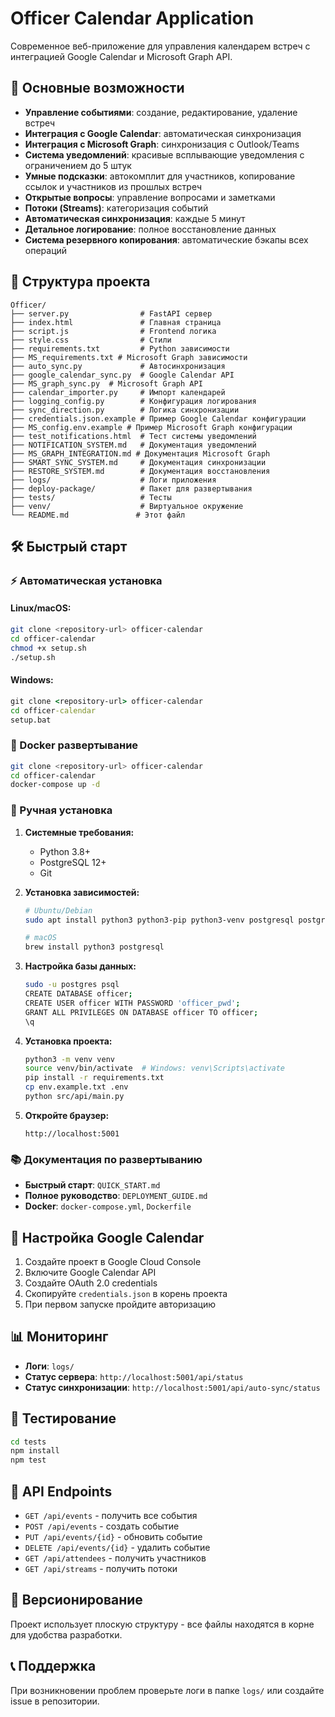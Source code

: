 # Officer Calendar Application

Современное веб-приложение для управления календарем встреч с интеграцией Google Calendar и Microsoft Graph API.

## 🚀 Основные возможности

- **Управление событиями**: создание, редактирование, удаление встреч
- **Интеграция с Google Calendar**: автоматическая синхронизация
- **Интеграция с Microsoft Graph**: синхронизация с Outlook/Teams
- **Система уведомлений**: красивые всплывающие уведомления с ограничением до 5 штук
- **Умные подсказки**: автокомплит для участников, копирование ссылок и участников из прошлых встреч
- **Открытые вопросы**: управление вопросами и заметками
- **Потоки (Streams)**: категоризация событий
- **Автоматическая синхронизация**: каждые 5 минут
- **Детальное логирование**: полное восстановление данных
- **Система резервного копирования**: автоматические бэкапы всех операций

## 📁 Структура проекта

```
Officer/
├── server.py                # FastAPI сервер
├── index.html               # Главная страница
├── script.js                # Frontend логика
├── style.css                # Стили
├── requirements.txt         # Python зависимости
├── MS_requirements.txt # Microsoft Graph зависимости
├── auto_sync.py             # Автосинхронизация
├── google_calendar_sync.py  # Google Calendar API
├── MS_graph_sync.py  # Microsoft Graph API
├── calendar_importer.py     # Импорт календарей
├── logging_config.py        # Конфигурация логирования
├── sync_direction.py        # Логика синхронизации
├── credentials.json.example # Пример Google Calendar конфигурации
├── MS_config.env.example # Пример Microsoft Graph конфигурации
├── test_notifications.html  # Тест системы уведомлений
├── NOTIFICATION_SYSTEM.md   # Документация уведомлений
├── MS_GRAPH_INTEGRATION.md # Документация Microsoft Graph
├── SMART_SYNC_SYSTEM.md     # Документация синхронизации
├── RESTORE_SYSTEM.md        # Документация восстановления
├── logs/                    # Логи приложения
├── deploy-package/          # Пакет для развертывания
├── tests/                   # Тесты
├── venv/                    # Виртуальное окружение
└── README.md               # Этот файл
```

## 🛠️ Быстрый старт

### ⚡ Автоматическая установка

#### Linux/macOS:
```bash
git clone <repository-url> officer-calendar
cd officer-calendar
chmod +x setup.sh
./setup.sh
```

#### Windows:
```cmd
git clone <repository-url> officer-calendar
cd officer-calendar
setup.bat
```

### 🐳 Docker развертывание

```bash
git clone <repository-url> officer-calendar
cd officer-calendar
docker-compose up -d
```

### 🔧 Ручная установка

1. **Системные требования:**
   - Python 3.8+
   - PostgreSQL 12+
   - Git

2. **Установка зависимостей:**
   ```bash
   # Ubuntu/Debian
   sudo apt install python3 python3-pip python3-venv postgresql postgresql-contrib
   
   # macOS
   brew install python3 postgresql
   ```

3. **Настройка базы данных:**
   ```bash
   sudo -u postgres psql
   CREATE DATABASE officer;
   CREATE USER officer WITH PASSWORD 'officer_pwd';
   GRANT ALL PRIVILEGES ON DATABASE officer TO officer;
   \q
   ```

4. **Установка проекта:**
   ```bash
   python3 -m venv venv
   source venv/bin/activate  # Windows: venv\Scripts\activate
   pip install -r requirements.txt
   cp env.example.txt .env
   python src/api/main.py
   ```

5. **Откройте браузер:**
   ```
   http://localhost:5001
   ```

### 📚 Документация по развертыванию

- **Быстрый старт**: `QUICK_START.md`
- **Полное руководство**: `DEPLOYMENT_GUIDE.md`
- **Docker**: `docker-compose.yml`, `Dockerfile`

## 🔧 Настройка Google Calendar

1. Создайте проект в Google Cloud Console
2. Включите Google Calendar API
3. Создайте OAuth 2.0 credentials
4. Скопируйте `credentials.json` в корень проекта
5. При первом запуске пройдите авторизацию

## 📊 Мониторинг

- **Логи**: `logs/`
- **Статус сервера**: `http://localhost:5001/api/status`
- **Статус синхронизации**: `http://localhost:5001/api/auto-sync/status`

## 🧪 Тестирование

```bash
cd tests
npm install
npm test
```

## 📝 API Endpoints

- `GET /api/events` - получить все события
- `POST /api/events` - создать событие
- `PUT /api/events/{id}` - обновить событие
- `DELETE /api/events/{id}` - удалить событие
- `GET /api/attendees` - получить участников
- `GET /api/streams` - получить потоки

## 🔄 Версионирование

Проект использует плоскую структуру - все файлы находятся в корне для удобства разработки.

## 📞 Поддержка

При возникновении проблем проверьте логи в папке `logs/` или создайте issue в репозитории.